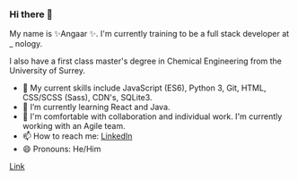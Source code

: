 ### Hi there 👋

My name is ✨Angaar ✨. I'm currently training to be a full stack developer at _ nology. 

I also have a first class master's degree in Chemical Engineering from the University of Surrey. 

- 🔭 My current skills include JavaScript (ES6), Python 3, Git, HTML, CSS/SCSS (Sass), CDN's, SQLite3. 
- 🌱 I’m currently learning React and Java. 
- 👯 I'm comfortable with collaboration and individual work. I'm currently working with an Agile team.   
- 📫 How to reach me: [LinkedIn](https://www.linkedin.com/in/angaar-uriakhil-1723a71b4/)
- 😄 Pronouns: He/Him

[Link](https://www.github.com/angaar96)
